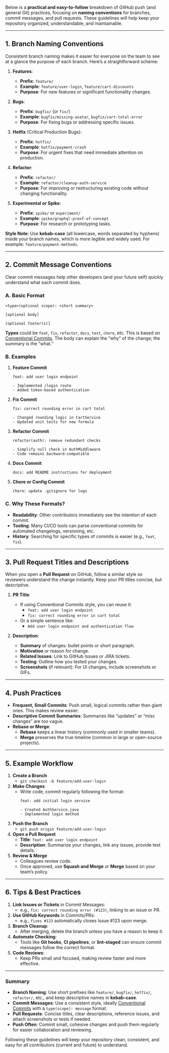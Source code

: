Below is a **practical and easy-to-follow** breakdown of GitHub push (and general Git) practices, focusing on **naming conventions** for branches, commit messages, and pull requests. These guidelines will help keep your repository organized, understandable, and maintainable.

---

## 1. **Branch Naming Conventions**

Consistent branch naming makes it easier for everyone on the team to see at a glance the purpose of each branch. Here’s a straightforward scheme:

1. **Features**:  
   - **Prefix**: `feature/`  
   - **Example**: `feature/user-login`, `feature/cart-discounts`  
   - **Purpose**: For new features or significant functionality changes.

2. **Bugs**:  
   - **Prefix**: `bugfix/` (or `fix/`)  
   - **Example**: `bugfix/missing-avatar`, `bugfix/cart-total-error`  
   - **Purpose**: For fixing bugs or addressing specific issues.

3. **Hotfix** (Critical Production Bugs):  
   - **Prefix**: `hotfix/`  
   - **Example**: `hotfix/payment-crash`  
   - **Purpose**: For urgent fixes that need immediate attention on production.

4. **Refactor**:  
   - **Prefix**: `refactor/`  
   - **Example**: `refactor/cleanup-auth-service`  
   - **Purpose**: For improving or restructuring existing code without changing functionality.

5. **Experimental or Spike**:  
   - **Prefix**: `spike/` or `experiment/`  
   - **Example**: `spike/graphql-proof-of-concept`  
   - **Purpose**: For research or prototyping tasks.

**Style Note**: Use **kebab-case** (all lowercase, words separated by hyphens) inside your branch names, which is more legible and widely used. For example: `feature/payment-methods`.  

---

## 2. **Commit Message Conventions**

Clear commit messages help other developers (and your future self) quickly understand what each commit does.

### A. **Basic Format**

```
<type>(optional scope): <short summary>

[optional body]

[optional footer(s)]
```

**Types** could be `feat`, `fix`, `refactor`, `docs`, `test`, `chore`, etc. This is based on [Conventional Commits](https://www.conventionalcommits.org/). The body can explain the “why” of the change; the summary is the “what.”

### B. **Examples**

1. **Feature Commit**  
   ```
   feat: add user login endpoint

   - Implemented /login route
   - Added token-based authentication
   ```
2. **Fix Commit**  
   ```
   fix: correct rounding error in cart total

   - Changed rounding logic in CartService
   - Updated unit tests for new formula
   ```
3. **Refactor Commit**  
   ```
   refactor(auth): remove redundant checks

   - Simplify null check in AuthMiddleware
   - Code remains backward-compatible
   ```
4. **Docs Commit**  
   ```
   docs: add README instructions for deployment
   ```
5. **Chore or Config Commit**  
   ```
   chore: update .gitignore for logs
   ```

### C. **Why These Formats?**
- **Readability**: Other contributors immediately see the intention of each commit.  
- **Tooling**: Many CI/CD tools can parse conventional commits for automated changelogs, versioning, etc.  
- **History**: Searching for specific types of commits is easier (e.g., `feat`, `fix`).

---

## 3. **Pull Request Titles and Descriptions**

When you open a **Pull Request** on GitHub, follow a similar style so reviewers understand the change instantly. Keep your PR titles concise, but descriptive.

1. **PR Title**:  
   - If using Conventional Commits style, you can reuse it:  
     - `feat: add user login endpoint`  
     - `fix: correct rounding error in cart total`
   - Or a simple sentence like:  
     - `Add user login endpoint and authentication flow`

2. **Description**:
   - **Summary** of changes: bullet points or short paragraph.  
   - **Motivation** or reason for change.  
   - **Related Issues**: Link to GitHub Issues or JIRA tickets.  
   - **Testing**: Outline how you tested your changes.  
   - **Screenshots** (if relevant): For UI changes, include screenshots or GIFs.

---

## 4. **Push Practices**

- **Frequent, Small Commits**: Push small, logical commits rather than giant ones. This makes review easier.  
- **Descriptive Commit Summaries**: Summaries like “updates” or “misc changes” are too vague.  
- **Rebase or Merge**:  
  - **Rebase** keeps a linear history (commonly used in smaller teams).  
  - **Merge** preserves the true timeline (common in large or open-source projects).

---

## 5. **Example Workflow**

1. **Create a Branch**  
   - `git checkout -b feature/add-user-login`  
2. **Make Changes**  
   - Write code, commit regularly following the format:  
     ```
     feat: add initial login service

     - Created AuthService.java
     - Implemented login method
     ```
3. **Push the Branch**  
   - `git push origin feature/add-user-login`  
4. **Open a Pull Request**  
   - **Title**: `feat: add user login endpoint`  
   - **Description**: Summarize your changes, link any issues, provide test details.  
5. **Review & Merge**  
   - Colleagues review code.  
   - Once approved, use **Squash and Merge** or **Merge** based on your team’s policy.  

---

## 6. **Tips & Best Practices**

1. **Link Issues or Tickets** in Commit Messages:  
   - e.g., `fix: correct rounding error (#123)`, linking to an issue or PR.  
2. **Use GitHub Keywords** in Commits/PRs:  
   - e.g., `fixes #123` automatically closes Issue #123 upon merge.  
3. **Branch Cleanup**:  
   - After merging, delete the branch unless you have a reason to keep it.
4. **Automate Checking**:  
   - Tools like **Git hooks**, **CI pipelines**, or **lint-staged** can ensure commit messages follow the correct format.  
5. **Code Reviews**:  
   - Keep PRs small and focused, making review faster and more effective.

---

### **Summary**

- **Branch Naming**: Use short prefixes like `feature/`, `bugfix/`, `hotfix/`, `refactor/`, etc., and keep descriptive names in **kebab-case**.  
- **Commit Messages**: Use a consistent style, ideally [Conventional Commits](https://www.conventionalcommits.org/) with a `type(scope): message` format.  
- **Pull Requests**: Concise titles, clear descriptions, reference issues, and attach screenshots or tests if needed.  
- **Push Often**: Commit small, cohesive changes and push them regularly for easier collaboration and reviewing.

Following these guidelines will keep your repository clean, consistent, and easy for all contributors (current and future) to understand.
